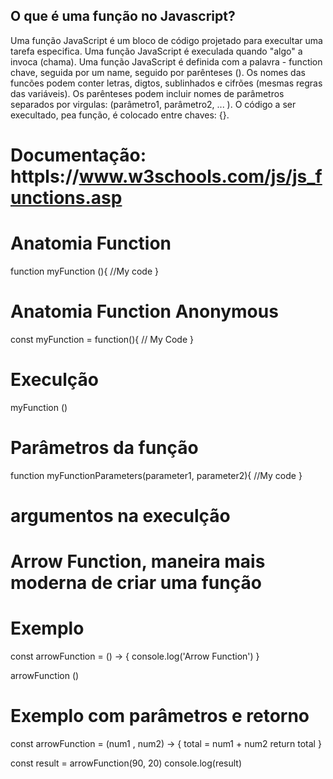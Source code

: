 ## O que é uma função no Javascript?

Uma função JavaScript é um bloco de código projetado para execultar uma tarefa especifica.
Uma função JavaScript é execulada quando "algo" a invoca (chama).
Uma função JavaScript é definida com a palavra - function chave, seguida por um name, seguido por parênteses ().
Os nomes das funcões podem conter letras, digtos, sublinhados e cifrões (mesmas regras das variáveis).
Os parênteses podem incluir nomes de parâmetros separados por virgulas:
(parâmetro1, parâmetro2, ... ).
O código a ser execultado, pea função, é colocado entre chaves: {}.

# Documentação: httpls://www.w3schools.com/js/js_functions.asp

# Anatomia Function

function myFunction (){
  //My code
}

# Anatomia Function Anonymous

const myFunction = function(){
  // My Code
}

# Execulção

myFunction ()
# Parâmetros da função

function myFunctionParameters(parameter1, parameter2){
  //My code
}

# argumentos na execulção


































































# Arrow Function, maneira mais moderna de criar uma função

# Exemplo

const arrowFunction = () -> {
  console.log('Arrow Function')
}

arrowFunction ()

# Exemplo com parâmetros e retorno

const arrowFunction = (num1 , num2) -> {
  total = num1 + num2
  return total
}

const result = arrowFunction(90, 20)
console.log(result)
















